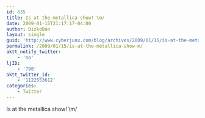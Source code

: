 ```yaml
---
id: 635
title: Is at the metallica show! \m/
date: 2009-01-15T21:17:17-04:00
author: DizkoDan
layout: single
guid: 'http://www.cyberjunx.com/blog/archives/2009/01/15/is-at-the-metallica-show-m/'
permalink: /2009/01/15/is-at-the-metallica-show-m/
aktt_notify_twitter:
    - 'no'
ljID:
    - '798'
aktt_twitter_id:
    - '1122553612'
categories:
    - Twitter
---
```


Is at the metallica show! \\m/